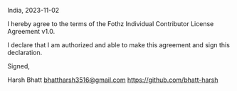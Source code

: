 India, 2023-11-02

I hereby agree to the terms of the Fothz Individual Contributor License Agreement v1.0.

I declare that I am authorized and able to make this agreement and sign this declaration.

Signed,

Harsh Bhatt bhattharsh3516@gmail.com https://github.com/bhatt-harsh
